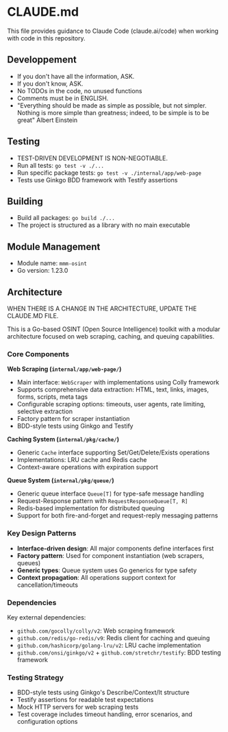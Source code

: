 # CLAUDE.md

This file provides guidance to Claude Code (claude.ai/code) when working with code in this repository.

## Developpement

- If you don't have all the information, ASK.
- If you don't know, ASK.
- No TODOs in the code, no unused functions
- Comments must be in ENGLISH.
- "Everything should be made as simple as possible, but not simpler. Nothing is more simple than greatness; indeed, to be simple is to be great" Albert Einstein

## Testing

- TEST-DRIVEN DEVELOPMENT IS NON-NEGOTIABLE.
- Run all tests: `go test -v ./...`
- Run specific package tests: `go test -v ./internal/app/web-page`
- Tests use Ginkgo BDD framework with Testify assertions

## Building

- Build all packages: `go build ./...`
- The project is structured as a library with no main executable

## Module Management

- Module name: `mmm-osint`
- Go version: 1.23.0

## Architecture

WHEN THERE IS A CHANGE IN THE ARCHITECTURE, UPDATE THE CLAUDE.MD FILE.

This is a Go-based OSINT (Open Source Intelligence) toolkit with a modular architecture focused on web scraping, caching, and queuing capabilities.

### Core Components

**Web Scraping (`internal/app/web-page/`)**

- Main interface: `WebScraper` with implementations using Colly framework
- Supports comprehensive data extraction: HTML, text, links, images, forms, scripts, meta tags
- Configurable scraping options: timeouts, user agents, rate limiting, selective extraction
- Factory pattern for scraper instantiation
- BDD-style tests using Ginkgo and Testify

**Caching System (`internal/pkg/cache/`)**

- Generic `Cache` interface supporting Set/Get/Delete/Exists operations
- Implementations: LRU cache and Redis cache
- Context-aware operations with expiration support

**Queue System (`internal/pkg/queue/`)**

- Generic queue interface `Queue[T]` for type-safe message handling
- Request-Response pattern with `RequestResponseQueue[T, R]`
- Redis-based implementation for distributed queuing
- Support for both fire-and-forget and request-reply messaging patterns

### Key Design Patterns

- **Interface-driven design**: All major components define interfaces first
- **Factory pattern**: Used for component instantiation (web scrapers, queues)
- **Generic types**: Queue system uses Go generics for type safety
- **Context propagation**: All operations support context for cancellation/timeouts

### Dependencies

Key external dependencies:

- `github.com/gocolly/colly/v2`: Web scraping framework
- `github.com/redis/go-redis/v9`: Redis client for caching and queuing
- `github.com/hashicorp/golang-lru/v2`: LRU cache implementation
- `github.com/onsi/ginkgo/v2` + `github.com/stretchr/testify`: BDD testing framework

### Testing Strategy

- BDD-style tests using Ginkgo's Describe/Context/It structure
- Testify assertions for readable test expectations
- Mock HTTP servers for web scraping tests
- Test coverage includes timeout handling, error scenarios, and configuration options
